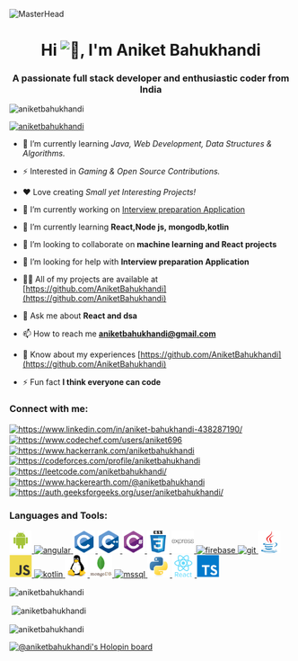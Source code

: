 ![MasterHead](https://mir-s3-cdn-cf.behance.net/project_modules/max_1200/79731568097599.5b50bca477735.jpg)
<h1 align="center">Hi <img src="https://raw.githubusercontent.com/nixin72/nixin72/master/wave.gif" alt="👋" height="45" width="45"/>, I'm Aniket Bahukhandi</h1>
<h3 align="center">A passionate full stack developer and enthusiastic coder from India</h3>

<p align="left"> <img src="https://komarev.com/ghpvc/?username=aniketbahukhandi&label=Profile%20views&color=0e75b6&style=flat" alt="aniketbahukhandi" /> </p>

<p align="left"> <a href="https://github.com/ryo-ma/github-profile-trophy"><img src="https://github-profile-trophy.vercel.app/?username=aniketbahukhandi" alt="aniketbahukhandi" /></a> </p>

- 🌱 I’m currently learning *Java, Web Development, Data Structures & Algorithms.*

- ⚡ Interested in *Gaming & Open Source Contributions.*

- ❤️ Love creating *Small yet Interesting Projects!*

- 🔭 I’m currently working on [Interview preparation Application](https://github.com/AniketBahukhandi/InterviewPrepApp.git)

- 🌱 I’m currently learning **React,Node js, mongodb,kotlin**

- 👯 I’m looking to collaborate on **machine learning and React projects**

- 🤝 I’m looking for help with **Interview preparation Application**

- 👨‍💻 All of my projects are available at [https://github.com/AniketBahukhandi](https://github.com/AniketBahukhandi)

- 💬 Ask me about **React and dsa**

- 📫 How to reach me **aniketbahukhandi@gmail.com**

- 📄 Know about my experiences [https://github.com/AniketBahukhandi](https://github.com/AniketBahukhandi)

- ⚡ Fun fact **I think everyone can code**

<h3 align="left">Connect with me:</h3>
<p align="left">
<a href="https://linkedin.com/in/https://www.linkedin.com/in/aniket-bahukhandi-438287190/" target="blank"><img align="center" src="https://raw.githubusercontent.com/rahuldkjain/github-profile-readme-generator/master/src/images/icons/Social/linked-in-alt.svg" alt="https://www.linkedin.com/in/aniket-bahukhandi-438287190/" height="30" width="40" /></a>
<a href="https://www.codechef.com/users/https://www.codechef.com/users/aniket696" target="blank"><img align="center" src="https://cdn.jsdelivr.net/npm/simple-icons@3.1.0/icons/codechef.svg" alt="https://www.codechef.com/users/aniket696" height="30" width="40" /></a>
<a href="https://www.hackerrank.com/https://www.hackerrank.com/aniketbahukhandi" target="blank"><img align="center" src="https://raw.githubusercontent.com/rahuldkjain/github-profile-readme-generator/master/src/images/icons/Social/hackerrank.svg" alt="https://www.hackerrank.com/aniketbahukhandi" height="30" width="40" /></a>
<a href="https://codeforces.com/profile/https://codeforces.com/profile/aniketbahukhandi" target="blank"><img align="center" src="https://raw.githubusercontent.com/rahuldkjain/github-profile-readme-generator/master/src/images/icons/Social/codeforces.svg" alt="https://codeforces.com/profile/aniketbahukhandi" height="30" width="40" /></a>
<a href="https://www.leetcode.com/https://leetcode.com/aniketbahukhandi/" target="blank"><img align="center" src="https://raw.githubusercontent.com/rahuldkjain/github-profile-readme-generator/master/src/images/icons/Social/leet-code.svg" alt="https://leetcode.com/aniketbahukhandi/" height="30" width="40" /></a>
<a href="https://www.hackerearth.com/https://www.hackerearth.com/@aniketbahukhandi" target="blank"><img align="center" src="https://raw.githubusercontent.com/rahuldkjain/github-profile-readme-generator/master/src/images/icons/Social/hackerearth.svg" alt="https://www.hackerearth.com/@aniketbahukhandi" height="30" width="40" /></a>
<a href="https://auth.geeksforgeeks.org/user/https://auth.geeksforgeeks.org/user/aniketbahukhandi/" target="blank"><img align="center" src="https://raw.githubusercontent.com/rahuldkjain/github-profile-readme-generator/master/src/images/icons/Social/geeks-for-geeks.svg" alt="https://auth.geeksforgeeks.org/user/aniketbahukhandi/" height="30" width="40" /></a>
</p>

<h3 align="left">Languages and Tools:</h3>
<p align="left"> <a href="https://developer.android.com" target="_blank" rel="noreferrer"> <img src="https://raw.githubusercontent.com/devicons/devicon/master/icons/android/android-original-wordmark.svg" alt="android" width="40" height="40"/> </a> <a href="https://angular.io" target="_blank" rel="noreferrer"> <img src="https://angular.io/assets/images/logos/angular/angular.svg" alt="angular" width="40" height="40"/> </a> <a href="https://www.cprogramming.com/" target="_blank" rel="noreferrer"> <img src="https://raw.githubusercontent.com/devicons/devicon/master/icons/c/c-original.svg" alt="c" width="40" height="40"/> </a> <a href="https://www.w3schools.com/cpp/" target="_blank" rel="noreferrer"> <img src="https://raw.githubusercontent.com/devicons/devicon/master/icons/cplusplus/cplusplus-original.svg" alt="cplusplus" width="40" height="40"/> </a> <a href="https://www.w3schools.com/cs/" target="_blank" rel="noreferrer"> <img src="https://raw.githubusercontent.com/devicons/devicon/master/icons/csharp/csharp-original.svg" alt="csharp" width="40" height="40"/> </a> <a href="https://www.w3schools.com/css/" target="_blank" rel="noreferrer"> <img src="https://raw.githubusercontent.com/devicons/devicon/master/icons/css3/css3-original-wordmark.svg" alt="css3" width="40" height="40"/> </a> <a href="https://expressjs.com" target="_blank" rel="noreferrer"> <img src="https://raw.githubusercontent.com/devicons/devicon/master/icons/express/express-original-wordmark.svg" alt="express" width="40" height="40"/> </a> <a href="https://firebase.google.com/" target="_blank" rel="noreferrer"> <img src="https://www.vectorlogo.zone/logos/firebase/firebase-icon.svg" alt="firebase" width="40" height="40"/> </a> <a href="https://git-scm.com/" target="_blank" rel="noreferrer"> <img src="https://www.vectorlogo.zone/logos/git-scm/git-scm-icon.svg" alt="git" width="40" height="40"/> </a> <a href="https://www.java.com" target="_blank" rel="noreferrer"> <img src="https://raw.githubusercontent.com/devicons/devicon/master/icons/java/java-original.svg" alt="java" width="40" height="40"/> </a> <a href="https://developer.mozilla.org/en-US/docs/Web/JavaScript" target="_blank" rel="noreferrer"> <img src="https://raw.githubusercontent.com/devicons/devicon/master/icons/javascript/javascript-original.svg" alt="javascript" width="40" height="40"/> </a> <a href="https://kotlinlang.org" target="_blank" rel="noreferrer"> <img src="https://www.vectorlogo.zone/logos/kotlinlang/kotlinlang-icon.svg" alt="kotlin" width="40" height="40"/> </a> <a href="https://www.linux.org/" target="_blank" rel="noreferrer"> <img src="https://raw.githubusercontent.com/devicons/devicon/master/icons/linux/linux-original.svg" alt="linux" width="40" height="40"/> </a> <a href="https://www.mongodb.com/" target="_blank" rel="noreferrer"> <img src="https://raw.githubusercontent.com/devicons/devicon/master/icons/mongodb/mongodb-original-wordmark.svg" alt="mongodb" width="40" height="40"/> </a> <a href="https://www.microsoft.com/en-us/sql-server" target="_blank" rel="noreferrer"> <img src="https://www.svgrepo.com/show/303229/microsoft-sql-server-logo.svg" alt="mssql" width="40" height="40"/> </a> <a href="https://www.python.org" target="_blank" rel="noreferrer"> <img src="https://raw.githubusercontent.com/devicons/devicon/master/icons/python/python-original.svg" alt="python" width="40" height="40"/> </a> <a href="https://reactjs.org/" target="_blank" rel="noreferrer"> <img src="https://raw.githubusercontent.com/devicons/devicon/master/icons/react/react-original-wordmark.svg" alt="react" width="40" height="40"/> </a> <a href="https://www.typescriptlang.org/" target="_blank" rel="noreferrer"> <img src="https://raw.githubusercontent.com/devicons/devicon/master/icons/typescript/typescript-original.svg" alt="typescript" width="40" height="40"/> </a> </p>

<p><img align="center" src="https://github-readme-stats.vercel.app/api/top-langs?username=aniketbahukhandi&show_icons=true&locale=en&layout=compact" alt="aniketbahukhandi" /></p>

<p>&nbsp;<img align="center" src="https://github-readme-stats.vercel.app/api?username=aniketbahukhandi&show_icons=true&locale=en" alt="aniketbahukhandi" /></p>

<p><img align="center" src="https://github-readme-streak-stats.herokuapp.com/?user=aniketbahukhandi&" alt="aniketbahukhandi" /></p>

[![@aniketbahukhandi's Holopin board](https://holopin.me/aniketbahukhandi)](https://holopin.io/@aniketbahukhandi)
